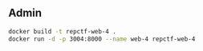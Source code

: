 ## Admin

```bash
docker build -t repctf-web-4 .
docker run -d -p 3004:8000 --name web-4 repctf-web-4
```
